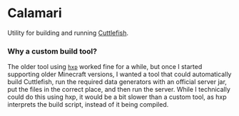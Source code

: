 # Calamari
Utility for building and running [Cuttlefish](https://github.com/LeotomasMC/Cuttlefish).

### Why a custom build tool?
The older tool using [`hxp`](https://github.com/OpenFL/hxp) worked fine for a while, but once I started supporting older Minecraft versions, I wanted a tool that could automatically build Cuttlefish, run the required data generators with an official server jar, put the files in the correct place, and then run the server. While I technically could do this using hxp, it would be a bit slower than a custom tool, as hxp interprets the build script, instead of it being compiled.